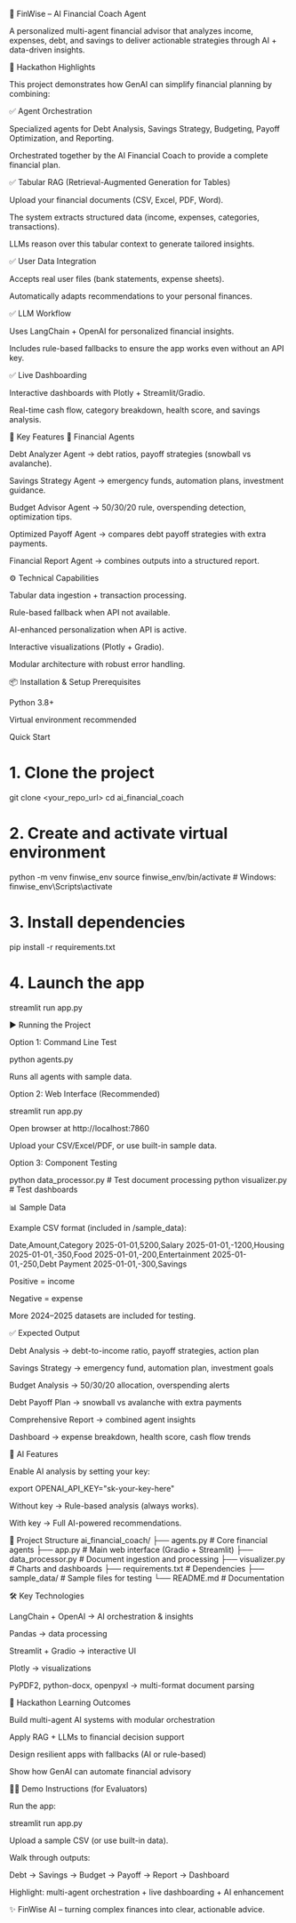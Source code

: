 🏦 FinWise – AI Financial Coach Agent

A personalized multi-agent financial advisor that analyzes income, expenses, debt, and savings to deliver actionable strategies through AI + data-driven insights.

🚀 Hackathon Highlights

This project demonstrates how GenAI can simplify financial planning by combining:

✅ Agent Orchestration

Specialized agents for Debt Analysis, Savings Strategy, Budgeting, Payoff Optimization, and Reporting.

Orchestrated together by the AI Financial Coach to provide a complete financial plan.

✅ Tabular RAG (Retrieval-Augmented Generation for Tables)

Upload your financial documents (CSV, Excel, PDF, Word).

The system extracts structured data (income, expenses, categories, transactions).

LLMs reason over this tabular context to generate tailored insights.

✅ User Data Integration

Accepts real user files (bank statements, expense sheets).

Automatically adapts recommendations to your personal finances.

✅ LLM Workflow

Uses LangChain + OpenAI for personalized financial insights.

Includes rule-based fallbacks to ensure the app works even without an API key.

✅ Live Dashboarding

Interactive dashboards with Plotly + Streamlit/Gradio.

Real-time cash flow, category breakdown, health score, and savings analysis.

🧠 Key Features
🏦 Financial Agents

Debt Analyzer Agent → debt ratios, payoff strategies (snowball vs avalanche).

Savings Strategy Agent → emergency funds, automation plans, investment guidance.

Budget Advisor Agent → 50/30/20 rule, overspending detection, optimization tips.

Optimized Payoff Agent → compares debt payoff strategies with extra payments.

Financial Report Agent → combines outputs into a structured report.

⚙️ Technical Capabilities

Tabular data ingestion + transaction processing.

Rule-based fallback when API not available.

AI-enhanced personalization when API is active.

Interactive visualizations (Plotly + Gradio).

Modular architecture with robust error handling.

📦 Installation & Setup
Prerequisites

Python 3.8+

Virtual environment recommended

Quick Start
# 1. Clone the project
git clone <your_repo_url>
cd ai_financial_coach

# 2. Create and activate virtual environment
python -m venv finwise_env
source finwise_env/bin/activate   # Windows: finwise_env\Scripts\activate

# 3. Install dependencies
pip install -r requirements.txt

# 4. Launch the app
streamlit run app.py

▶️ Running the Project

Option 1: Command Line Test

python agents.py


Runs all agents with sample data.

Option 2: Web Interface (Recommended)

streamlit run app.py


Open browser at http://localhost:7860

Upload your CSV/Excel/PDF, or use built-in sample data.

Option 3: Component Testing

python data_processor.py   # Test document processing
python visualizer.py       # Test dashboards

📊 Sample Data

Example CSV format (included in /sample_data):

Date,Amount,Category
2025-01-01,5200,Salary
2025-01-01,-1200,Housing
2025-01-01,-350,Food
2025-01-01,-200,Entertainment
2025-01-01,-250,Debt Payment
2025-01-01,-300,Savings


Positive = income

Negative = expense

More 2024–2025 datasets are included for testing.

✅ Expected Output

Debt Analysis → debt-to-income ratio, payoff strategies, action plan

Savings Strategy → emergency fund, automation plan, investment goals

Budget Analysis → 50/30/20 allocation, overspending alerts

Debt Payoff Plan → snowball vs avalanche with extra payments

Comprehensive Report → combined agent insights

Dashboard → expense breakdown, health score, cash flow trends

🔑 AI Features

Enable AI analysis by setting your key:

export OPENAI_API_KEY="sk-your-key-here"


Without key → Rule-based analysis (always works).

With key → Full AI-powered recommendations.

📂 Project Structure
ai_financial_coach/
├── agents.py            # Core financial agents
├── app.py               # Main web interface (Gradio + Streamlit)
├── data_processor.py    # Document ingestion and processing
├── visualizer.py        # Charts and dashboards
├── requirements.txt     # Dependencies
├── sample_data/         # Sample files for testing
└── README.md            # Documentation

🛠️ Key Technologies

LangChain + OpenAI → AI orchestration & insights

Pandas → data processing

Streamlit + Gradio → interactive UI

Plotly → visualizations

PyPDF2, python-docx, openpyxl → multi-format document parsing

🎯 Hackathon Learning Outcomes

Build multi-agent AI systems with modular orchestration

Apply RAG + LLMs to financial decision support

Design resilient apps with fallbacks (AI or rule-based)

Show how GenAI can automate financial advisory

👩‍🏫 Demo Instructions (for Evaluators)

Run the app:

streamlit run app.py


Upload a sample CSV (or use built-in data).

Walk through outputs:

Debt → Savings → Budget → Payoff → Report → Dashboard

Highlight: multi-agent orchestration + live dashboarding + AI enhancement

✨ FinWise AI – turning complex finances into clear, actionable advice.